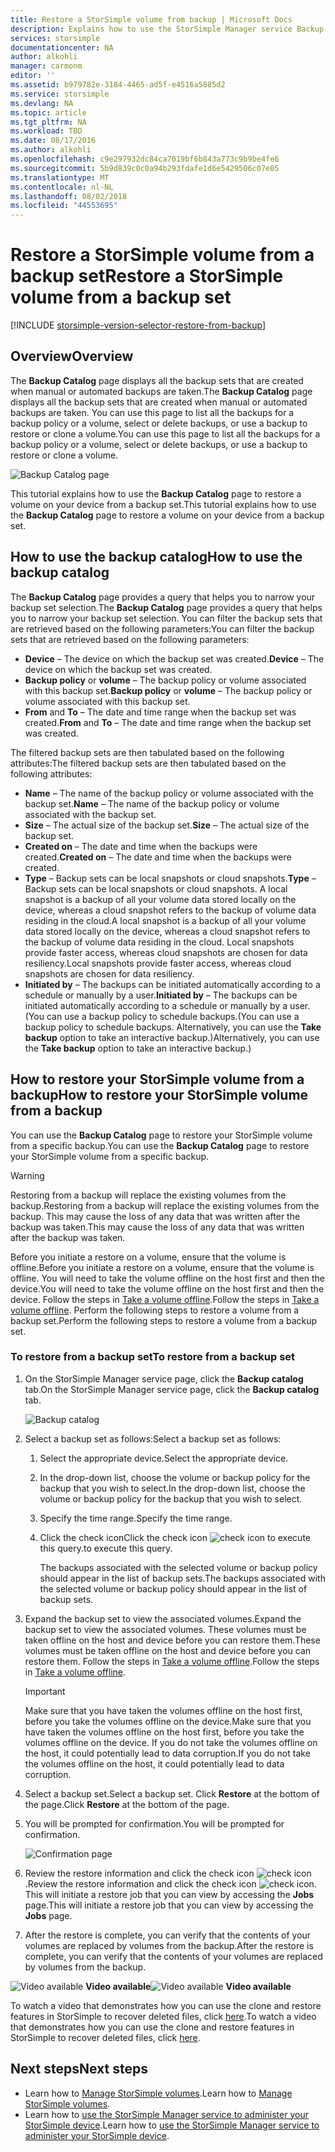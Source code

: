 ```yaml
---
title: Restore a StorSimple volume from backup | Microsoft Docs
description: Explains how to use the StorSimple Manager service Backup Catalog page to restore a StorSimple volume from a backup set.
services: storsimple
documentationcenter: NA
author: alkohli
manager: carmonm
editor: ''
ms.assetid: b979782e-3184-4465-ad5f-e4516a5885d2
ms.service: storsimple
ms.devlang: NA
ms.topic: article
ms.tgt_pltfrm: NA
ms.workload: TBD
ms.date: 08/17/2016
ms.author: alkohli
ms.openlocfilehash: c9e297932dc84ca7019bf6b843a773c9b9be4fe6
ms.sourcegitcommit: 5b9d839c0c0a94b293fdafe1d6e5429506c07e05
ms.translationtype: MT
ms.contentlocale: nl-NL
ms.lasthandoff: 08/02/2018
ms.locfileid: "44553695"
---
```

# <a name="restore-a-storsimple-volume-from-a-backup-set"></a><span data-ttu-id="7238e-103">Restore a StorSimple volume from a backup set</span><span class="sxs-lookup"><span data-stu-id="7238e-103">Restore a StorSimple volume from a backup set</span></span>
[!INCLUDE [storsimple-version-selector-restore-from-backup](../../includes/storsimple-version-selector-restore-from-backup.md)]

## <a name="overview"></a><span data-ttu-id="7238e-104">Overview</span><span class="sxs-lookup"><span data-stu-id="7238e-104">Overview</span></span>
<span data-ttu-id="7238e-105">The **Backup Catalog** page displays all the backup sets that are created when manual or automated backups are taken.</span><span class="sxs-lookup"><span data-stu-id="7238e-105">The **Backup Catalog** page displays all the backup sets that are created when manual or automated backups are taken.</span></span> <span data-ttu-id="7238e-106">You can use this page to list all the backups for a backup policy or a volume, select or delete backups, or use a backup to restore or clone a volume.</span><span class="sxs-lookup"><span data-stu-id="7238e-106">You can use this page to list all the backups for a backup policy or a volume, select or delete backups, or use a backup to restore or clone a volume.</span></span>

 ![Backup Catalog page](https://docstestmedia1.blob.core.windows.net/azure-media/articles/storsimple/media/storsimple-restore-from-backup-set/HCS_BackupCatalog.png)

<span data-ttu-id="7238e-108">This tutorial explains how to use the **Backup Catalog** page to restore a volume on your device from a backup set.</span><span class="sxs-lookup"><span data-stu-id="7238e-108">This tutorial explains how to use the **Backup Catalog** page to restore a volume on your device from a backup set.</span></span>

## <a name="how-to-use-the-backup-catalog"></a><span data-ttu-id="7238e-109">How to use the backup catalog</span><span class="sxs-lookup"><span data-stu-id="7238e-109">How to use the backup catalog</span></span>
<span data-ttu-id="7238e-110">The **Backup Catalog** page provides a query that helps you to narrow your backup set selection.</span><span class="sxs-lookup"><span data-stu-id="7238e-110">The **Backup Catalog** page provides a query that helps you to narrow your backup set selection.</span></span> <span data-ttu-id="7238e-111">You can filter the backup sets that are retrieved based on the following parameters:</span><span class="sxs-lookup"><span data-stu-id="7238e-111">You can filter the backup sets that are retrieved based on the following parameters:</span></span>

* <span data-ttu-id="7238e-112">**Device** – The device on which the backup set was created.</span><span class="sxs-lookup"><span data-stu-id="7238e-112">**Device** – The device on which the backup set was created.</span></span>
* <span data-ttu-id="7238e-113">**Backup policy** or **volume** – The backup policy or volume associated with this backup set.</span><span class="sxs-lookup"><span data-stu-id="7238e-113">**Backup policy** or **volume** – The backup policy or volume associated with this backup set.</span></span>
* <span data-ttu-id="7238e-114">**From** and **To** – The date and time range when the backup set was created.</span><span class="sxs-lookup"><span data-stu-id="7238e-114">**From** and **To** – The date and time range when the backup set was created.</span></span>

<span data-ttu-id="7238e-115">The filtered backup sets are then tabulated based on the following attributes:</span><span class="sxs-lookup"><span data-stu-id="7238e-115">The filtered backup sets are then tabulated based on the following attributes:</span></span>

* <span data-ttu-id="7238e-116">**Name** – The name of the backup policy or volume associated with the backup set.</span><span class="sxs-lookup"><span data-stu-id="7238e-116">**Name** – The name of the backup policy or volume associated with the backup set.</span></span>
* <span data-ttu-id="7238e-117">**Size** – The actual size of the backup set.</span><span class="sxs-lookup"><span data-stu-id="7238e-117">**Size** – The actual size of the backup set.</span></span>
* <span data-ttu-id="7238e-118">**Created on** – The date and time when the backups were created.</span><span class="sxs-lookup"><span data-stu-id="7238e-118">**Created on** – The date and time when the backups were created.</span></span> 
* <span data-ttu-id="7238e-119">**Type** – Backup sets can be local snapshots or cloud snapshots.</span><span class="sxs-lookup"><span data-stu-id="7238e-119">**Type** – Backup sets can be local snapshots or cloud snapshots.</span></span> <span data-ttu-id="7238e-120">A local snapshot is a backup of all your volume data stored locally on the device, whereas a cloud snapshot refers to the backup of volume data residing in the cloud.</span><span class="sxs-lookup"><span data-stu-id="7238e-120">A local snapshot is a backup of all your volume data stored locally on the device, whereas a cloud snapshot refers to the backup of volume data residing in the cloud.</span></span> <span data-ttu-id="7238e-121">Local snapshots provide faster access, whereas cloud snapshots are chosen for data resiliency.</span><span class="sxs-lookup"><span data-stu-id="7238e-121">Local snapshots provide faster access, whereas cloud snapshots are chosen for data resiliency.</span></span>
* <span data-ttu-id="7238e-122">**Initiated by** – The backups can be initiated automatically according to a schedule or manually by a user.</span><span class="sxs-lookup"><span data-stu-id="7238e-122">**Initiated by** – The backups can be initiated automatically according to a schedule or manually by a user.</span></span> <span data-ttu-id="7238e-123">(You can use a backup policy to schedule backups.</span><span class="sxs-lookup"><span data-stu-id="7238e-123">(You can use a backup policy to schedule backups.</span></span> <span data-ttu-id="7238e-124">Alternatively, you can use the **Take backup** option to take an interactive backup.)</span><span class="sxs-lookup"><span data-stu-id="7238e-124">Alternatively, you can use the **Take backup** option to take an interactive backup.)</span></span>

## <a name="how-to-restore-your-storsimple-volume-from-a-backup"></a><span data-ttu-id="7238e-125">How to restore your StorSimple volume from a backup</span><span class="sxs-lookup"><span data-stu-id="7238e-125">How to restore your StorSimple volume from a backup</span></span>
<span data-ttu-id="7238e-126">You can use the **Backup Catalog** page to restore your StorSimple volume from a specific backup.</span><span class="sxs-lookup"><span data-stu-id="7238e-126">You can use the **Backup Catalog** page to restore your StorSimple volume from a specific backup.</span></span> 

> [!WARNING]
> <span data-ttu-id="7238e-127">Restoring from a backup will replace the existing volumes from the backup.</span><span class="sxs-lookup"><span data-stu-id="7238e-127">Restoring from a backup will replace the existing volumes from the backup.</span></span> <span data-ttu-id="7238e-128">This may cause the loss of any data that was written after the backup was taken.</span><span class="sxs-lookup"><span data-stu-id="7238e-128">This may cause the loss of any data that was written after the backup was taken.</span></span>
> 
> 

<span data-ttu-id="7238e-129">Before you initiate a restore on a volume, ensure that the volume is offline.</span><span class="sxs-lookup"><span data-stu-id="7238e-129">Before you initiate a restore on a volume, ensure that the volume is offline.</span></span> <span data-ttu-id="7238e-130">You will need to take the volume offline on the host first and then the device.</span><span class="sxs-lookup"><span data-stu-id="7238e-130">You will need to take the volume offline on the host first and then the device.</span></span> <span data-ttu-id="7238e-131">Follow the steps in [Take a volume offline](storsimple-manage-volumes.md#take-a-volume-offline).</span><span class="sxs-lookup"><span data-stu-id="7238e-131">Follow the steps in [Take a volume offline](storsimple-manage-volumes.md#take-a-volume-offline).</span></span> <span data-ttu-id="7238e-132">Perform the following steps to restore a volume from a backup set.</span><span class="sxs-lookup"><span data-stu-id="7238e-132">Perform the following steps to restore a volume from a backup set.</span></span>

### <a name="to-restore-from-a-backup-set"></a><span data-ttu-id="7238e-133">To restore from a backup set</span><span class="sxs-lookup"><span data-stu-id="7238e-133">To restore from a backup set</span></span>
1. <span data-ttu-id="7238e-134">On the StorSimple Manager service page, click the **Backup catalog** tab.</span><span class="sxs-lookup"><span data-stu-id="7238e-134">On the StorSimple Manager service page, click the **Backup catalog** tab.</span></span>
   
    ![Backup catalog](https://docstestmedia1.blob.core.windows.net/azure-media/articles/storsimple/media/storsimple-restore-from-backup-set/HCS_Restore.png)
2. <span data-ttu-id="7238e-136">Select a backup set as follows:</span><span class="sxs-lookup"><span data-stu-id="7238e-136">Select a backup set as follows:</span></span>
   
   1. <span data-ttu-id="7238e-137">Select the appropriate device.</span><span class="sxs-lookup"><span data-stu-id="7238e-137">Select the appropriate device.</span></span>
   2. <span data-ttu-id="7238e-138">In the drop-down list, choose the volume or backup policy for the backup that you wish to select.</span><span class="sxs-lookup"><span data-stu-id="7238e-138">In the drop-down list, choose the volume or backup policy for the backup that you wish to select.</span></span>
   3. <span data-ttu-id="7238e-139">Specify the time range.</span><span class="sxs-lookup"><span data-stu-id="7238e-139">Specify the time range.</span></span>
   4. <span data-ttu-id="7238e-140">Click the check icon</span><span class="sxs-lookup"><span data-stu-id="7238e-140">Click the check icon</span></span> ![check icon](https://docstestmedia1.blob.core.windows.net/azure-media/articles/storsimple/media/storsimple-restore-from-backup-set/HCS_CheckIcon.png) <span data-ttu-id="7238e-142">to execute this query.</span><span class="sxs-lookup"><span data-stu-id="7238e-142">to execute this query.</span></span>
      
      <span data-ttu-id="7238e-143">The backups associated with the selected volume or backup policy should appear in the list of backup sets.</span><span class="sxs-lookup"><span data-stu-id="7238e-143">The backups associated with the selected volume or backup policy should appear in the list of backup sets.</span></span>
3. <span data-ttu-id="7238e-144">Expand the backup set to view the associated volumes.</span><span class="sxs-lookup"><span data-stu-id="7238e-144">Expand the backup set to view the associated volumes.</span></span> <span data-ttu-id="7238e-145">These volumes must be taken offline on the host and device before you can restore them.</span><span class="sxs-lookup"><span data-stu-id="7238e-145">These volumes must be taken offline on the host and device before you can restore them.</span></span> <span data-ttu-id="7238e-146">Follow the steps in [Take a volume offline](storsimple-manage-volumes.md#take-a-volume-offline).</span><span class="sxs-lookup"><span data-stu-id="7238e-146">Follow the steps in [Take a volume offline](storsimple-manage-volumes.md#take-a-volume-offline).</span></span>
   
   > [!IMPORTANT]
   > <span data-ttu-id="7238e-147">Make sure that you have taken the volumes offline on the host first, before you take the volumes offline on the device.</span><span class="sxs-lookup"><span data-stu-id="7238e-147">Make sure that you have taken the volumes offline on the host first, before you take the volumes offline on the device.</span></span> <span data-ttu-id="7238e-148">If you do not take the volumes offline on the host, it could potentially lead to data corruption.</span><span class="sxs-lookup"><span data-stu-id="7238e-148">If you do not take the volumes offline on the host, it could potentially lead to data corruption.</span></span>
   > 
   > 
4. <span data-ttu-id="7238e-149">Select a backup set.</span><span class="sxs-lookup"><span data-stu-id="7238e-149">Select a backup set.</span></span> <span data-ttu-id="7238e-150">Click **Restore** at the bottom of the page.</span><span class="sxs-lookup"><span data-stu-id="7238e-150">Click **Restore** at the bottom of the page.</span></span>
5. <span data-ttu-id="7238e-151">You will be prompted for confirmation.</span><span class="sxs-lookup"><span data-stu-id="7238e-151">You will be prompted for confirmation.</span></span> 
   
    ![Confirmation page](https://docstestmedia1.blob.core.windows.net/azure-media/articles/storsimple/media/storsimple-restore-from-backup-set/HCS_ConfirmRestore.png)
6. <span data-ttu-id="7238e-153">Review the restore information and click the check icon ![check icon](https://docstestmedia1.blob.core.windows.net/azure-media/articles/storsimple/media/storsimple-restore-from-backup-set/HCS_CheckIcon.png).</span><span class="sxs-lookup"><span data-stu-id="7238e-153">Review the restore information and click the check icon ![check icon](https://docstestmedia1.blob.core.windows.net/azure-media/articles/storsimple/media/storsimple-restore-from-backup-set/HCS_CheckIcon.png).</span></span> <span data-ttu-id="7238e-154">This will initiate a restore job that you can view by accessing the **Jobs** page.</span><span class="sxs-lookup"><span data-stu-id="7238e-154">This will initiate a restore job that you can view by accessing the **Jobs** page.</span></span> 
7. <span data-ttu-id="7238e-155">After the restore is complete, you can verify that the contents of your volumes are replaced by volumes from the backup.</span><span class="sxs-lookup"><span data-stu-id="7238e-155">After the restore is complete, you can verify that the contents of your volumes are replaced by volumes from the backup.</span></span>

<span data-ttu-id="7238e-156">![Video available](https://docstestmedia1.blob.core.windows.net/azure-media/articles/storsimple/media/storsimple-restore-from-backup-set/Video_icon.png) **Video available**</span><span class="sxs-lookup"><span data-stu-id="7238e-156">![Video available](https://docstestmedia1.blob.core.windows.net/azure-media/articles/storsimple/media/storsimple-restore-from-backup-set/Video_icon.png) **Video available**</span></span>

<span data-ttu-id="7238e-157">To watch a video that demonstrates how you can use the clone and restore features in StorSimple to recover deleted files, click [here](https://azure.microsoft.com/documentation/videos/storsimple-recover-deleted-files-with-storsimple/).</span><span class="sxs-lookup"><span data-stu-id="7238e-157">To watch a video that demonstrates how you can use the clone and restore features in StorSimple to recover deleted files, click [here](https://azure.microsoft.com/documentation/videos/storsimple-recover-deleted-files-with-storsimple/).</span></span>

## <a name="next-steps"></a><span data-ttu-id="7238e-158">Next steps</span><span class="sxs-lookup"><span data-stu-id="7238e-158">Next steps</span></span>
* <span data-ttu-id="7238e-159">Learn how to [Manage StorSimple volumes](storsimple-manage-volumes.md).</span><span class="sxs-lookup"><span data-stu-id="7238e-159">Learn how to [Manage StorSimple volumes](storsimple-manage-volumes.md).</span></span>
* <span data-ttu-id="7238e-160">Learn how to [use the StorSimple Manager service to administer your StorSimple device](storsimple-manager-service-administration.md).</span><span class="sxs-lookup"><span data-stu-id="7238e-160">Learn how to [use the StorSimple Manager service to administer your StorSimple device](storsimple-manager-service-administration.md).</span></span>







